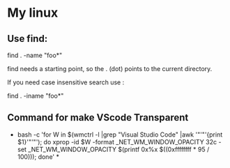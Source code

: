 # My linux



## Use find:

find . -name "foo*"

find needs a starting point, so the . (dot) points to the current directory.

If you need case insensitive search use :

find . -iname "foo*"

## Command for make VScode Transparent
* bash -c 'for W in $(wmctrl -l |grep "Visual Studio Code" |awk '"'"'{print $1}'"'"'); do xprop -id $W -format _NET_WM_WINDOW_OPACITY 32c -set _NET_WM_WINDOW_OPACITY $(printf 0x%x $((0xffffffff * 95 / 100))); done' *

